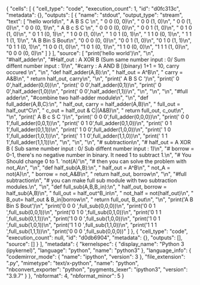 {
 "cells": [
  {
   "cell_type": "code",
   "execution_count": 1,
   "id": "d0fc313c",
   "metadata": {},
   "outputs": [
    {
     "name": "stdout",
     "output_type": "stream",
     "text": [
      "hello world\n",
      " A B  S  C \n",
      " 0 0 (0, 0)\n",
      " 0 0 (1, 0)\n",
      " 0 0 (1, 0)\n",
      " 0 0 (0, 1)\n",
      " A B c  S  C \n",
      " 0 0 0 (0, 0)\n",
      " 0 0 1 (1, 0)\n",
      " 0 1 0 (1, 0)\n",
      " 0 1 1 (0, 1)\n",
      " 1 0 0 (1, 0)\n",
      " 1 0 1 (0, 1)\n",
      " 1 1 0 (0, 1)\n",
      " 1 1 1 (1, 1)\n",
      "A B Bin  S Bout\n",
      "0 0 0   (0, 0)\n",
      "0 0 1   (1, 0)\n",
      "0 1 0   (1, 1)\n",
      "0 1 1   (0, 1)\n",
      "1 0 0   (1, 0)\n",
      "1 0 1   (0, 1)\n",
      "1 1 0   (0, 0)\n",
      "1 1 1   (1, 0)\n",
      "0 0 0   (0, 0)\n"
     ]
    }
   ],
   "source": [
    "print('hello world')\n",
    "\n",
    "#half_adder\n",
    "#Half_out : A XOR B (Sum same number input : 0/ Sum diffent number input : 1)\n",
    "#carry : A AND B [(binary) 1+1 = 10, carry occured \n",
    "\n",
    "def half_adder(A,B):\n",
    "    half_out = A^B\n",
    "    carry = A&B\n",
    "    return half_out, carry\n",
    "\n",
    "print(' A B  S  C ')\n",
    "print(' 0 0',half_adder(0,0))\n",
    "print(' 0 0',half_adder(0,1))\n",
    "print(' 0 0',half_adder(1,0))\n",
    "print(' 0 0',half_adder(1,1))\n",
    "\n",
    "\n",
    "\n",
    "#full adder\n",
    "#combine two half-adder module\n",
    "\n",
    "def full_adder(A,B,C):\n",
    "    half_out, carry = half_adder(A,B)\n",
    "    full_out = half_out^C\n",
    "    c_out = half_out & C|(A&B)\n",
    "    return full_out, c_out\n",
    "\n",
    "print(' A B c  S  C ')\n",
    "print(' 0 0 0',full_adder(0,0,0))\n",
    "print(' 0 0 1',full_adder(0,0,1))\n",
    "print(' 0 1 0',full_adder(0,1,0))\n",
    "print(' 0 1 1',full_adder(0,1,1))\n",
    "print(' 1 0 0',full_adder(1,0,0))\n",
    "print(' 1 0 1',full_adder(1,0,1))\n",
    "print(' 1 1 0',full_adder(1,1,0))\n",
    "print(' 1 1 1',full_adder(1,1,1))\n",
    "\n",
    "\n",
    "\n",
    "# subtraction\n",
    "# half_out = A XOR B ( Sub same number input : 0/ Sub diffent number input : 1)\n",
    "# borrow = 0-1, there's no negative number in binary. It need 1 to subtract 1.\n",
    "# You Should change 0 to 1. 'not(A)'\n",
    "# then you can solve the problem with not_A\n",
    "\n",
    "def half_sub(A,B):\n",
    "    half_out = A^B\n",
    "    not_A = not(A)\n",
    "    borrow = not_A&B\n",
    "    return half_out, borrow\n",
    "\n",
    "#full subtraction\n",
    "# you can make full sub module with two subtraction modules.\n",
    "\n",
    "def full_sub(A,B,B_in):\n",
    "    half_out, borrow = half_sub(A,B)\n",
    "    full_out = half_out^B_in\n",
    "    not_half = not(half_out)\n",
    "    B_out= half_out & B_in|borrow\n",
    "    return full_out, B_out\n",
    "\n",
    "print('A B Bin  S Bout')\n",
    "print('0 0 0  ',full_sub(0,0,0))\n",
    "print('0 0 1  ',full_sub(0,0,1))\n",
    "print('0 1 0  ',full_sub(0,1,0))\n",
    "print('0 1 1  ',full_sub(0,1,1))\n",
    "print('1 0 0  ',full_sub(1,0,0))\n",
    "print('1 0 1  ',full_sub(1,0,1))\n",
    "print('1 1 0  ',full_sub(1,1,0))\n",
    "print('1 1 1  ',full_sub(1,1,1))\n",
    "print('0 0 0  ',full_sub(0,0,0))"
   ]
  },
  {
   "cell_type": "code",
   "execution_count": null,
   "id": "d0db6904",
   "metadata": {},
   "outputs": [],
   "source": []
  }
 ],
 "metadata": {
  "kernelspec": {
   "display_name": "Python 3 (ipykernel)",
   "language": "python",
   "name": "python3"
  },
  "language_info": {
   "codemirror_mode": {
    "name": "ipython",
    "version": 3
   },
   "file_extension": ".py",
   "mimetype": "text/x-python",
   "name": "python",
   "nbconvert_exporter": "python",
   "pygments_lexer": "ipython3",
   "version": "3.9.7"
  }
 },
 "nbformat": 4,
 "nbformat_minor": 5
}
